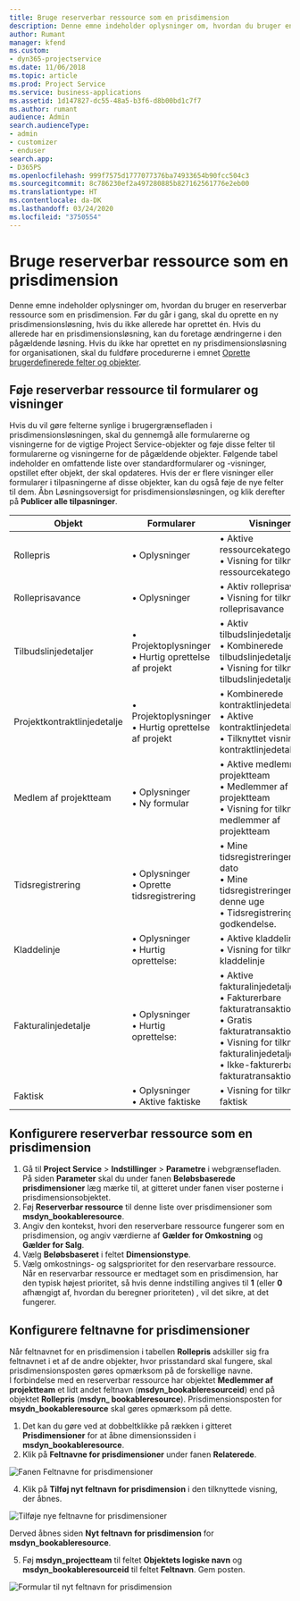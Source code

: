 ```yaml
---
title: Bruge reserverbar ressource som en prisdimension
description: Denne emne indeholder oplysninger om, hvordan du bruger en reserverbar ressource som en prisdimension.
author: Rumant
manager: kfend
ms.custom:
- dyn365-projectservice
ms.date: 11/06/2018
ms.topic: article
ms.prod: Project Service
ms.service: business-applications
ms.assetid: 1d147827-dc55-48a5-b3f6-d8b00bd1c7f7
ms.author: rumant
audience: Admin
search.audienceType:
- admin
- customizer
- enduser
search.app:
- D365PS
ms.openlocfilehash: 999f7575d1777077376ba74933654b90fcc504c3
ms.sourcegitcommit: 8c786230ef2a497280885b827162561776e2eb00
ms.translationtype: HT
ms.contentlocale: da-DK
ms.lasthandoff: 03/24/2020
ms.locfileid: "3750554"
---
```

# <a name="use-bookable-resource-as-a-pricing-dimension"></a>Bruge reserverbar ressource som en prisdimension
Denne emne indeholder oplysninger om, hvordan du bruger en reserverbar ressource som en prisdimension. Før du går i gang, skal du oprette en ny prisdimensionsløsning, hvis du ikke allerede har oprettet én. Hvis du allerede har en prisdimensionsløsning, kan du foretage ændringerne i den pågældende løsning. Hvis du ikke har oprettet en ny prisdimensionsløsning for organisationen, skal du fuldføre procedurerne i emnet [Oprette brugerdefinerede felter og objekter](create-custom-fields-entities.md).

## <a name="add-bookable-resource-to-forms-and-views"></a>Føje reserverbar ressource til formularer og visninger
Hvis du vil gøre felterne synlige i brugergrænsefladen i prisdimensionsløsningen, skal du gennemgå alle formularerne og visningerne for de vigtige Project Service-objekter og føje disse felter til formularerne og visningerne for de pågældende objekter.
Følgende tabel indeholder en omfattende liste over standardformularer og -visninger, opstillet efter objekt, der skal opdateres. Hvis der er flere visninger eller formularer i tilpasningerne af disse objekter, kan du også føje de nye felter til dem.
Åbn Løsningsoversigt for prisdimensionsløsningen, og klik derefter på **Publicer alle tilpasninger**.


|   Objekt        | Formularer   |Visninger        |
| ------------------------------|---------------------------------|----------------------------------|
|  Rollepris|• Oplysninger |• Aktive ressourcekategoripriser<br> • Visning for tilknyttede ressourcekategoripriser|
|  Rolleprisavance|• Oplysninger|• Aktiv rolleprisavance<br>• Visning for tilknyttet rolleprisavance|
|  Tilbudslinjedetaljer|• Projektoplysninger<br>• Hurtig oprettelse af projekt|• Aktiv tilbudslinjedetalje<br>• Kombinerede tilbudslinjedetaljer<br>• Visning for tilknyttet tilbudslinjedetalje|
|  Projektkontraktlinjedetalje|• Projektoplysninger<br>• Hurtig oprettelse af projekt|• Kombinerede kontraktlinjedetaljer<br>• Aktive kontraktlinjedetaljer<br>• Tilknyttet visning af kontraktlinjedetaljer|
|  Medlem af projektteam|• Oplysninger<br>• Ny formular|• Aktive medlemmer af projektteam<br>• Medlemmer af projektteam<br>• Visning for tilknyttede medlemmer af projektteam|
|  Tidsregistrering|• Oplysninger<br>• Oprette tidsregistrering|• Mine tidsregistreringer efter dato<br>• Mine tidsregistreringer for denne uge<br>• Tidsregistreringer til godkendelse.|
|  Kladdelinje|• Oplysninger<br>• Hurtig oprettelse:|• Aktive kladdelinjer<br>• Visning for tilknyttet kladdelinje|
|  Fakturalinjedetalje|• Oplysninger<br>• Hurtig oprettelse:|• Aktive fakturalinjedetaljer<br>• Fakturerbare fakturatransaktioner<br>• Gratis fakturatransaktioner<br>• Visning for tilknyttede fakturalinjedetaljer<br>• Ikke-fakturerbar fakturatransaktion|
|  Faktisk|• Oplysninger<br>• Aktive faktiske|• Visning for tilknyttet faktisk|

## <a name="set-up-bookable-resource-as-a-pricing-dimension"></a>Konfigurere reserverbar ressource som en prisdimension

1. Gå til **Project Service** > **Indstillinger** > **Parametre** i webgrænsefladen. På siden **Parameter** skal du under fanen **Beløbsbaserede prisdimensioner** læg mærke til, at gitteret under fanen viser posterne i prisdimensionsobjektet. 
2. Føj **Reserverbar ressource** til denne liste over prisdimensioner som **msdyn_bookableresource**. 
3. Angiv den kontekst, hvori den reserverbare ressource fungerer som en prisdimension, og angiv værdierne af **Gælder for Omkostning** og **Gælder for Salg**.
4. Vælg **Beløbsbaseret** i feltet **Dimensionstype**. 
5. Vælg omkostnings- og salgsprioritet for den reservarbare ressource. Når en reservarbar ressource er medtaget som en prisdimension, har den typisk højest prioritet, så hvis denne indstilling angives til **1** (eller **0** afhængigt af, hvordan du beregner prioriteten) , vil det sikre, at det fungerer.

## <a name="set-up-pricing-dimension-field-names"></a>Konfigurere feltnavne for prisdimensioner

Når feltnavnet for en prisdimension i tabellen **Rollepris** adskiller sig fra feltnavnet i et af de andre objekter, hvor prisstandard skal fungere, skal prisdimensionsposten gøres opmærksom på de forskellige navne.    
I forbindelse med en reserverbar ressource har objektet **Medlemmer af projektteam** et lidt andet feltnavn (**msdyn_bookableresourceid**) end på objektet **Rollepris** (**msdyn_ bookableresource**). Prisdimensionsposten for **msydn_bookableresource** skal gøres opmærksom på dette. 
1. Det kan du gøre ved at dobbeltklikke på rækken i gitteret **Prisdimensioner** for at åbne dimensionssiden i **msdyn_bookableresource**.
2. Klik på **Feltnavne for prisdimensioner** under fanen **Relaterede**.

 ![Fanen Feltnavne for prisdimensioner](media/PD-fieldname.png)

4. Klik på **Tilføj nyt feltnavn for prisdimension** i den tilknyttede visning, der åbnes.

 ![Tilføje nye feltnavne for prisdimensioner](media/Add-NewPD-fieldname.png)


Derved åbnes siden **Nyt feltnavn for prisdimension** for **msdyn_bookableresource**. 

5. Føj **msdyn_projectteam** til feltet **Objektets logiske navn** og **msdyn_bookableresourceid** til feltet **Feltnavn**. Gem posten.

 ![Formular til nyt feltnavn for prisdimension](media/PD-fieldname-Added.png)
